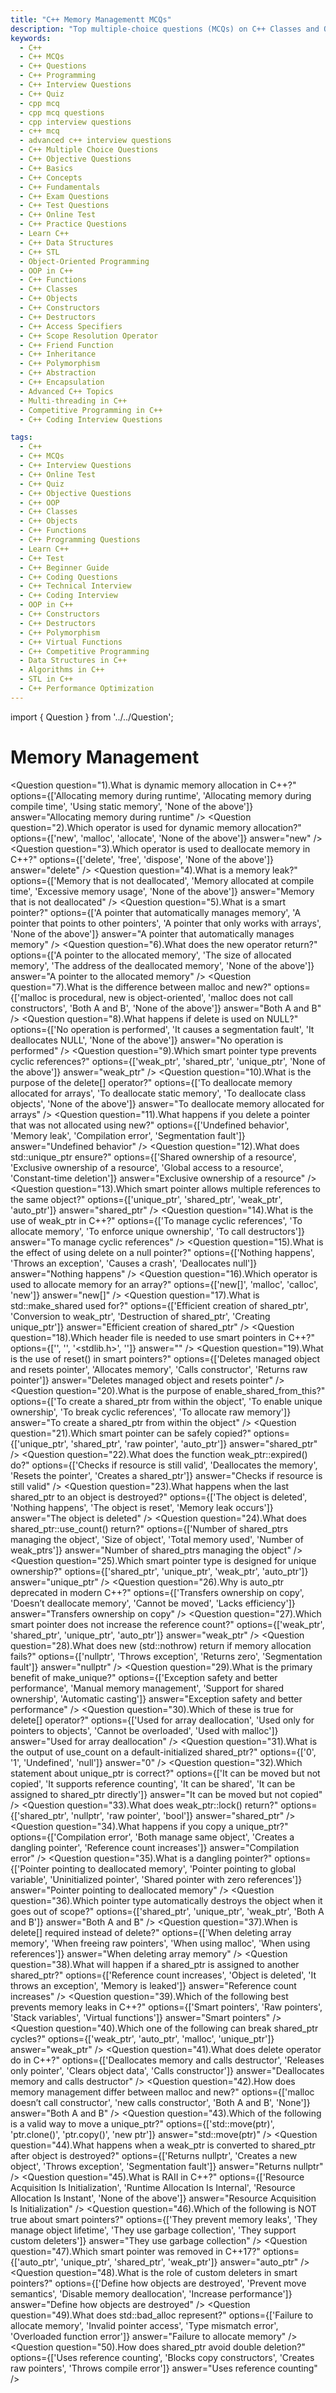 ```yaml
---
title: "C++ Memory Managementt MCQs"
description: "Top multiple-choice questions (MCQs) on C++ Classes and Objects for interview preparation. Covers constructors, access specifiers, friend functions, and object creation."
keywords:
  - C++
  - C++ MCQs
  - C++ Questions
  - C++ Programming
  - C++ Interview Questions
  - C++ Quiz
  - cpp mcq
  - cpp mcq questions
  - cpp interview questions
  - c++ mcq
  - advanced c++ interview questions
  - C++ Multiple Choice Questions
  - C++ Objective Questions
  - C++ Basics
  - C++ Concepts
  - C++ Fundamentals
  - C++ Exam Questions
  - C++ Test Questions
  - C++ Online Test
  - C++ Practice Questions
  - Learn C++
  - C++ Data Structures
  - C++ STL
  - Object-Oriented Programming
  - OOP in C++
  - C++ Functions
  - C++ Classes
  - C++ Objects
  - C++ Constructors
  - C++ Destructors
  - C++ Access Specifiers
  - C++ Scope Resolution Operator
  - C++ Friend Function
  - C++ Inheritance
  - C++ Polymorphism
  - C++ Abstraction
  - C++ Encapsulation
  - Advanced C++ Topics
  - Multi-threading in C++
  - Competitive Programming in C++
  - C++ Coding Interview Questions

tags:
  - C++
  - C++ MCQs
  - C++ Interview Questions
  - C++ Online Test
  - C++ Quiz
  - C++ Objective Questions
  - C++ OOP
  - C++ Classes
  - C++ Objects
  - C++ Functions
  - C++ Programming Questions
  - Learn C++
  - C++ Test
  - C++ Beginner Guide
  - C++ Coding Questions
  - C++ Technical Interview
  - C++ Coding Interview
  - OOP in C++
  - C++ Constructors
  - C++ Destructors
  - C++ Polymorphism
  - C++ Virtual Functions
  - C++ Competitive Programming
  - Data Structures in C++
  - Algorithms in C++
  - STL in C++
  - C++ Performance Optimization
---
```


import { Question } from '../../Question';

# Memory Management

<Question
  question="1).What is dynamic memory allocation in C++?"
  options={['Allocating memory during runtime', 'Allocating memory during compile time', 'Using static memory', 'None of the above']}
  answer="Allocating memory during runtime"
/>
<Question
  question="2).Which operator is used for dynamic memory allocation?"
  options={['new', 'malloc', 'allocate', 'None of the above']}
  answer="new"
/>
<Question
  question="3).Which operator is used to deallocate memory in C++?"
  options={['delete', 'free', 'dispose', 'None of the above']}
  answer="delete"
/>
<Question
  question="4).What is a memory leak?"
  options={['Memory that is not deallocated', 'Memory allocated at compile time', 'Excessive memory usage', 'None of the above']}
  answer="Memory that is not deallocated"
/>
<Question
  question="5).What is a smart pointer?"
  options={['A pointer that automatically manages memory', 'A pointer that points to other pointers', 'A pointer that only works with arrays', 'None of the above']}
  answer="A pointer that automatically manages memory"
/>
<Question
  question="6).What does the new operator return?"
  options={['A pointer to the allocated memory', 'The size of allocated memory', 'The address of the deallocated memory', 'None of the above']}
  answer="A pointer to the allocated memory"
/>
<Question
  question="7).What is the difference between malloc and new?"
  options={['malloc is procedural, new is object-oriented', 'malloc does not call constructors', 'Both A and B', 'None of the above']}
  answer="Both A and B"
/>
<Question
  question="8).What happens if delete is used on NULL?"
  options={['No operation is performed', 'It causes a segmentation fault', 'It deallocates NULL', 'None of the above']}
  answer="No operation is performed"
/>
<Question
  question="9).Which smart pointer type prevents cyclic references?"
  options={['weak_ptr', 'shared_ptr', 'unique_ptr', 'None of the above']}
  answer="weak_ptr"
/>
<Question
  question="10).What is the purpose of the delete[] operator?"
  options={['To deallocate memory allocated for arrays', 'To deallocate static memory', 'To deallocate class objects', 'None of the above']}
  answer="To deallocate memory allocated for arrays"
/>
<Question
  question="11).What happens if you delete a pointer that was not allocated using new?"
  options={['Undefined behavior', 'Memory leak', 'Compilation error', 'Segmentation fault']}
  answer="Undefined behavior"
/>
<Question
  question="12).What does std::unique_ptr ensure?"
  options={['Shared ownership of a resource', 'Exclusive ownership of a resource', 'Global access to a resource', 'Constant-time deletion']}
  answer="Exclusive ownership of a resource"
/>
<Question
  question="13).Which smart pointer allows multiple references to the same object?"
  options={['unique_ptr', 'shared_ptr', 'weak_ptr', 'auto_ptr']}
  answer="shared_ptr"
/>
<Question
  question="14).What is the use of weak_ptr in C++?"
  options={['To manage cyclic references', 'To allocate memory', 'To enforce unique ownership', 'To call destructors']}
  answer="To manage cyclic references"
/>
<Question
  question="15).What is the effect of using delete on a null pointer?"
  options={['Nothing happens', 'Throws an exception', 'Causes a crash', 'Deallocates null']}
  answer="Nothing happens"
/>
<Question
  question="16).Which operator is used to allocate memory for an array?"
  options={['new[]', 'malloc', 'calloc', 'new']}
  answer="new[]"
/>
<Question
  question="17).What is std::make_shared used for?"
  options={['Efficient creation of shared_ptr', 'Conversion to weak_ptr', 'Destruction of shared_ptr', 'Creating unique_ptr']}
  answer="Efficient creation of shared_ptr"
/>
<Question
  question="18).Which header file is needed to use smart pointers in C++?"
  options={['<memory>', '<smartptr>', '<stdlib.h>', '<iostream>']}
  answer="<memory>"
/>
<Question
  question="19).What is the use of reset() in smart pointers?"
  options={['Deletes managed object and resets pointer', 'Allocates memory', 'Calls constructor', 'Returns raw pointer']}
  answer="Deletes managed object and resets pointer"
/>
<Question
  question="20).What is the purpose of enable_shared_from_this?"
  options={['To create a shared_ptr from within the object', 'To enable unique ownership', 'To break cyclic references', 'To allocate raw memory']}
  answer="To create a shared_ptr from within the object"
/>
<Question
  question="21).Which smart pointer can be safely copied?"
  options={['unique_ptr', 'shared_ptr', 'raw pointer', 'auto_ptr']}
  answer="shared_ptr"
/>
<Question
  question="22).What does the function weak_ptr::expired() do?"
  options={['Checks if resource is still valid', 'Deallocates the memory', 'Resets the pointer', 'Creates a shared_ptr']}
  answer="Checks if resource is still valid"
/>
<Question
  question="23).What happens when the last shared_ptr to an object is destroyed?"
  options={['The object is deleted', 'Nothing happens', 'The object is reset', 'Memory leak occurs']}
  answer="The object is deleted"
/>
<Question
  question="24).What does shared_ptr::use_count() return?"
  options={['Number of shared_ptrs managing the object', 'Size of object', 'Total memory used', 'Number of weak_ptrs']}
  answer="Number of shared_ptrs managing the object"
/>
<Question
  question="25).Which smart pointer type is designed for unique ownership?"
  options={['shared_ptr', 'unique_ptr', 'weak_ptr', 'auto_ptr']}
  answer="unique_ptr"
/>
<Question
  question="26).Why is auto_ptr deprecated in modern C++?"
  options={['Transfers ownership on copy', 'Doesn’t deallocate memory', 'Cannot be moved', 'Lacks efficiency']}
  answer="Transfers ownership on copy"
/>
<Question
  question="27).Which smart pointer does not increase the reference count?"
  options={['weak_ptr', 'shared_ptr', 'unique_ptr', 'auto_ptr']}
  answer="weak_ptr"
/>
<Question
  question="28).What does new (std::nothrow) return if memory allocation fails?"
  options={['nullptr', 'Throws exception', 'Returns zero', 'Segmentation fault']}
  answer="nullptr"
/>
<Question
  question="29).What is the primary benefit of make_unique?"
  options={['Exception safety and better performance', 'Manual memory management', 'Support for shared ownership', 'Automatic casting']}
  answer="Exception safety and better performance"
/>
<Question
  question="30).Which of these is true for delete[] operator?"
  options={['Used for array deallocation', 'Used only for pointers to objects', 'Cannot be overloaded', 'Used with malloc']}
  answer="Used for array deallocation"
/>
<Question
  question="31).What is the output of use_count on a default-initialized shared_ptr?"
  options={['0', '1', 'Undefined', 'null']}
  answer="0"
/>
<Question
  question="32).Which statement about unique_ptr is correct?"
  options={['It can be moved but not copied', 'It supports reference counting', 'It can be shared', 'It can be assigned to shared_ptr directly']}
  answer="It can be moved but not copied"
/>
<Question
  question="33).What does weak_ptr::lock() return?"
  options={['shared_ptr', 'nullptr', 'raw pointer', 'bool']}
  answer="shared_ptr"
/>
<Question
  question="34).What happens if you copy a unique_ptr?"
  options={['Compilation error', 'Both manage same object', 'Creates a dangling pointer', 'Reference count increases']}
  answer="Compilation error"
/>
<Question
  question="35).What is a dangling pointer?"
  options={['Pointer pointing to deallocated memory', 'Pointer pointing to global variable', 'Uninitialized pointer', 'Shared pointer with zero references']}
  answer="Pointer pointing to deallocated memory"
/>
<Question
  question="36).Which pointer type automatically destroys the object when it goes out of scope?"
  options={['shared_ptr', 'unique_ptr', 'weak_ptr', 'Both A and B']}
  answer="Both A and B"
/>
<Question
  question="37).When is delete[] required instead of delete?"
  options={['When deleting array memory', 'When freeing raw pointers', 'When using malloc', 'When using references']}
  answer="When deleting array memory"
/>
<Question
  question="38).What will happen if a shared_ptr is assigned to another shared_ptr?"
  options={['Reference count increases', 'Object is deleted', 'It throws an exception', 'Memory is leaked']}
  answer="Reference count increases"
/>
<Question
  question="39).Which of the following best prevents memory leaks in C++?"
  options={['Smart pointers', 'Raw pointers', 'Stack variables', 'Virtual functions']}
  answer="Smart pointers"
/>
<Question
  question="40).Which one of the following can break shared_ptr cycles?"
  options={['weak_ptr', 'auto_ptr', 'malloc', 'unique_ptr']}
  answer="weak_ptr"
/>
<Question
  question="41).What does delete operator do in C++?"
  options={['Deallocates memory and calls destructor', 'Releases only pointer', 'Clears object data', 'Calls constructor']}
  answer="Deallocates memory and calls destructor"
/>
<Question
  question="42).How does memory management differ between malloc and new?"
  options={['malloc doesn’t call constructor', 'new calls constructor', 'Both A and B', 'None']}
  answer="Both A and B"
/>
<Question
  question="43).Which of the following is a valid way to move a unique_ptr?"
  options={['std::move(ptr)', 'ptr.clone()', 'ptr.copy()', 'new ptr']}
  answer="std::move(ptr)"
/>
<Question
  question="44).What happens when a weak_ptr is converted to shared_ptr after object is destroyed?"
  options={['Returns nullptr', 'Creates a new object', 'Throws exception', 'Segmentation fault']}
  answer="Returns nullptr"
/>
<Question
  question="45).What is RAII in C++?"
  options={['Resource Acquisition Is Initialization', 'Runtime Allocation Is Internal', 'Resource Allocation Is Instant', 'None of the above']}
  answer="Resource Acquisition Is Initialization"
/>
<Question
  question="46).Which of the following is NOT true about smart pointers?"
  options={['They prevent memory leaks', 'They manage object lifetime', 'They use garbage collection', 'They support custom deleters']}
  answer="They use garbage collection"
/>
<Question
  question="47).Which smart pointer was removed in C++17?"
  options={['auto_ptr', 'unique_ptr', 'shared_ptr', 'weak_ptr']}
  answer="auto_ptr"
/>
<Question
  question="48).What is the role of custom deleters in smart pointers?"
  options={['Define how objects are destroyed', 'Prevent move semantics', 'Disable memory deallocation', 'Increase performance']}
  answer="Define how objects are destroyed"
/>
<Question
  question="49).What does std::bad_alloc represent?"
  options={['Failure to allocate memory', 'Invalid pointer access', 'Type mismatch error', 'Overloaded function error']}
  answer="Failure to allocate memory"
/>
<Question
  question="50).How does shared_ptr avoid double deletion?"
  options={['Uses reference counting', 'Blocks copy constructors', 'Creates raw pointers', 'Throws compile error']}
  answer="Uses reference counting"
/>